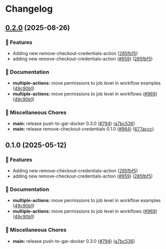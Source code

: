# Changelog

## [0.2.0](https://github.com/dimitarvdimitrov/shared-workflows/compare/remove-checkout-credentials/v0.1.0...remove-checkout-credentials/v0.2.0) (2025-08-26)


### 🎉 Features

* Adding new remove-checkout-credentials-action ([285fbf5](https://github.com/dimitarvdimitrov/shared-workflows/commit/285fbf5f9906624082821981f6b1612915ac2ba0))
* adding new remove-checkout-credentials-action ([#959](https://github.com/dimitarvdimitrov/shared-workflows/issues/959)) ([285fbf5](https://github.com/dimitarvdimitrov/shared-workflows/commit/285fbf5f9906624082821981f6b1612915ac2ba0))


### 📝 Documentation

* **multiple-actions:** move permissions to job level in workflow examples ([49c90b1](https://github.com/dimitarvdimitrov/shared-workflows/commit/49c90b10fcbce463983bed45932cf468b8bd06ce))
* **multiple-actions:** move permissions to job level in workflows ([#969](https://github.com/dimitarvdimitrov/shared-workflows/issues/969)) ([49c90b1](https://github.com/dimitarvdimitrov/shared-workflows/commit/49c90b10fcbce463983bed45932cf468b8bd06ce))


### 🔧 Miscellaneous Chores

* **main:** release push-to-gar-docker 0.3.0 ([#794](https://github.com/dimitarvdimitrov/shared-workflows/issues/794)) ([a7bc536](https://github.com/dimitarvdimitrov/shared-workflows/commit/a7bc5367c4a91c389526d58839d8f6224dba4dcc))
* **main:** release remove-checkout-credentials 0.1.0 ([#964](https://github.com/dimitarvdimitrov/shared-workflows/issues/964)) ([677accc](https://github.com/dimitarvdimitrov/shared-workflows/commit/677accce1618bfce08f01c70db9625fd865a31c7))

## 0.1.0 (2025-05-12)


### 🎉 Features

* Adding new remove-checkout-credentials-action ([285fbf5](https://github.com/grafana/shared-workflows/commit/285fbf5f9906624082821981f6b1612915ac2ba0))
* adding new remove-checkout-credentials-action ([#959](https://github.com/grafana/shared-workflows/issues/959)) ([285fbf5](https://github.com/grafana/shared-workflows/commit/285fbf5f9906624082821981f6b1612915ac2ba0))


### 📝 Documentation

* **multiple-actions:** move permissions to job level in workflow examples ([49c90b1](https://github.com/grafana/shared-workflows/commit/49c90b10fcbce463983bed45932cf468b8bd06ce))
* **multiple-actions:** move permissions to job level in workflows ([#969](https://github.com/grafana/shared-workflows/issues/969)) ([49c90b1](https://github.com/grafana/shared-workflows/commit/49c90b10fcbce463983bed45932cf468b8bd06ce))


### 🔧 Miscellaneous Chores

* **main:** release push-to-gar-docker 0.3.0 ([#794](https://github.com/grafana/shared-workflows/issues/794)) ([a7bc536](https://github.com/grafana/shared-workflows/commit/a7bc5367c4a91c389526d58839d8f6224dba4dcc))
